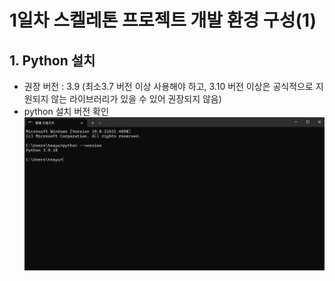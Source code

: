 # 1일차 스켈레톤 프로젝트 개발 환경 구성(1)

## 1. Python 설치
- 권장 버전 : 3.9 (최소3.7 버전 이상 사용해야 하고, 3.10 버전 이상은 공식적으로 지원되지 않는 라이브러리가 있을 수 있어 권장되지 않음)
- python 설치 버전 확인
    ![python 설치 버전 확인](assets/python버전확인.png)


